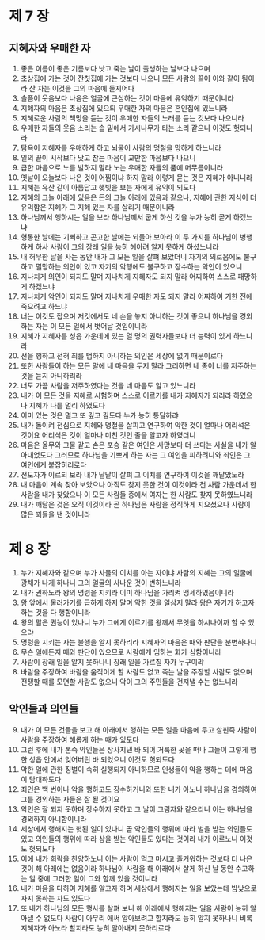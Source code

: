 # 제 7 장

## 지혜자와 우매한 자
1. 좋은 이름이 좋은 기름보다 낫고 죽는 날이 출생하는 날보다 나으며 
2. 초상집에 가는 것이 잔칫집에 가는 것보다 나으니 모든 사람의 끝이 이와 같이 됨이라 산 자는 이것을 그의 마음에 둘지어다 
3. 슬픔이 웃음보다 나음은 얼굴에 근심하는 것이 마음에 유익하기 때문이니라 
4. 지혜자의 마음은 초상집에 있으되 우매한 자의 마음은 혼인집에 있느니라 
5. 지혜로운 사람의 책망을 듣는 것이 우매한 자들의 노래를 듣는 것보다 나으니라 
6. 우매한 자들의 웃음 소리는 솥 밑에서 가시나무가 타는 소리 같으니 이것도 헛되니라 
7. 탐욕이 지혜자를 우매하게 하고 뇌물이 사람의 명철을 망하게 하느니라 
8. 일의 끝이 시작보다 낫고 참는 마음이 교만한 마음보다 나으니 
9. 급한 마음으로 노를 발하지 말라 노는 우매한 자들의 품에 머무름이니라 
10. 옛날이 오늘보다 나은 것이 어찜이냐 하지 말라 이렇게 묻는 것은 지혜가 아니니라 
11. 지혜는 유산 같이 아름답고 햇빛을 보는 자에게 유익이 되도다 
12. 지혜의 그늘 아래에 있음은 돈의 그늘 아래에 있음과 같으나, 지혜에 관한 지식이 더 유익함은 지혜가 그 지혜 있는 자를 살리기 때문이니라 
13. 하나님께서 행하시는 일을 보라 하나님께서 굽게 하신 것을 누가 능히 곧게 하겠느냐 
14. 형통한 날에는 기뻐하고 곤고한 날에는 되돌아 보아라 이 두 가지를 하나님이 병행하게 하사 사람이 그의 장래 일을 능히 헤아려 알지 못하게 하셨느니라 
15. 내 허무한 날을 사는 동안 내가 그 모든 일을 살펴 보았더니 자기의 의로움에도 불구하고 멸망하는 의인이 있고 자기의 악행에도 불구하고 장수하는 악인이 있으니 
16. 지나치게 의인이 되지도 말며 지나치게 지혜자도 되지 말라 어찌하여 스스로 패망하게 하겠느냐 
17. 지나치게 악인이 되지도 말며 지나치게 우매한 자도 되지 말라 어찌하여 기한 전에 죽으려고 하느냐 
18. 너는 이것도 잡으며 저것에서도 네 손을 놓지 아니하는 것이 좋으니 하나님을 경외하는 자는 이 모든 일에서 벗어날 것임이니라 
19. 지혜가 지혜자를 성읍 가운데에 있는 열 명의 권력자들보다 더 능력이 있게 하느니라 
20. 선을 행하고 전혀 죄를 범하지 아니하는 의인은 세상에 없기 때문이로다 
21. 또한 사람들이 하는 모든 말에 네 마음을 두지 말라 그리하면 네 종이 너를 저주하는 것을 듣지 아니하리라 
22. 너도 가끔 사람을 저주하였다는 것을 네 마음도 알고 있느니라 
23. 내가 이 모든 것을 지혜로 시험하며 스스로 이르기를 내가 지혜자가 되리라 하였으나 지혜가 나를 멀리 하였도다 
24. 이미 있는 것은 멀고 또 깊고 깊도다 누가 능히 통달하랴 
25. 내가 돌이켜 전심으로 지혜와 명철을 살피고 연구하여 악한 것이 얼마나 어리석은 것이요 어리석은 것이 얼마나 미친 것인 줄을 알고자 하였더니
26. 마음은 올무와 그물 같고 손은 포승 같은 여인은 사망보다 더 쓰다는 사실을 내가 알아내었도다 그러므로 하나님을 기쁘게 하는 자는 그 여인을 피하려니와 죄인은 그 여인에게 붙잡히리로다 
27. 전도자가 이르되 보라 내가 낱낱이 살펴 그 이치를 연구하여 이것을 깨달았노라 
28. 내 마음이 계속 찾아 보았으나 아직도 찾지 못한 것이 이것이라 천 사람 가운데서 한 사람을 내가 찾았으나 이 모든 사람들 중에서 여자는 한 사람도 찾지 못하였느니라 
29. 내가 깨달은 것은 오직 이것이라 곧 하나님은 사람을 정직하게 지으셨으나 사람이 많은 꾀들을 낸 것이니라




# 제 8 장

1. 누가 지혜자와 같으며 누가 사물의 이치를 아는 자이냐 사람의 지혜는 그의 얼굴에 광채가 나게 하나니 그의 얼굴의 사나운 것이 변하느니라 
2. 내가 권하노라 왕의 명령을 지키라 이미 하나님을 가리켜 맹세하였음이니라 
3. 왕 앞에서 물러가기를 급하게 하지 말며 악한 것을 일삼지 말라 왕은 자기가 하고자 하는 것을 다 행함이니라 
4. 왕의 말은 권능이 있나니 누가 그에게 이르기를 왕께서 무엇을 하시나이까 할 수 있으랴 
5. 명령을 지키는 자는 불행을 알지 못하리라 지혜자의 마음은 때와 판단을 분변하나니 
6. 무슨 일에든지 때와 판단이 있으므로 사람에게 임하는 화가 심함이니라 
7. 사람이 장래 일을 알지 못하나니 장래 일을 가르칠 자가 누구이랴 
8. 바람을 주장하여 바람을 움직이게 할 사람도 없고 죽는 날을 주장할 사람도 없으며 전쟁할 때를 모면할 사람도 없으니 악이 그의 주민들을 건져낼 수는 없느니라 
## 악인들과 의인들
9. 내가 이 모든 것들을 보고 해 아래에서 행하는 모든 일을 마음에 두고 살핀즉 사람이 사람을 주장하여 해롭게 하는 때가 있도다 
10. 그런 후에 내가 본즉 악인들은 장사지낸 바 되어 거룩한 곳을 떠나 그들이 그렇게 행한 성읍 안에서 잊어버린 바 되었으니 이것도 헛되도다 
11. 악한 일에 관한 징벌이 속히 실행되지 아니하므로 인생들이 악을 행하는 데에 마음이 담대하도다 
12. 죄인은 백 번이나 악을 행하고도 장수하거니와 또한 내가 아노니 하나님을 경외하여 그를 경외하는 자들은 잘 될 것이요 
13. 악인은 잘 되지 못하며 장수하지 못하고 그 날이 그림자와 같으리니 이는 하나님을 경외하지 아니함이니라 
14. 세상에서 행해지는 헛된 일이 있나니 곧 악인들의 행위에 따라 벌을 받는 의인들도 있고 의인들의 행위에 따라 상을 받는 악인들도 있다는 것이라 내가 이르노니 이것도 헛되도다 
15. 이에 내가 희락을 찬양하노니 이는 사람이 먹고 마시고 즐거워하는 것보다 더 나은 것이 해 아래에는 없음이라 하나님이 사람을 해 아래에서 살게 하신 날 동안 수고하는 일 중에 그러한 일이 그와 함께 있을 것이니라 
16. 내가 마음을 다하여 지혜를 알고자 하며 세상에서 행해지는 일을 보았는데 밤낮으로 자지 못하는 자도 있도다 
17. 또 내가 하나님의 모든 행사를 살펴 보니 해 아래에서 행해지는 일을 사람이 능히 알아낼 수 없도다 사람이 아무리 애써 알아보려고 할지라도 능히 알지 못하나니 비록 지혜자가 아노라 할지라도 능히 알아내지 못하리로다


